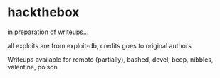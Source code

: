 # hackthebox
in preparation of writeups...

all exploits are from exploit-db, credits goes to original authors

Writeups available for remote (partially), bashed, devel, beep, nibbles, valentine, poison
